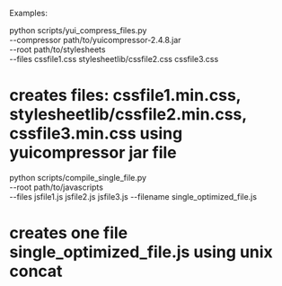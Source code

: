 Examples:

python scripts/yui_compress_files.py \
--compressor path/to/yuicompressor-2.4.8.jar \
--root path/to/stylesheets \
--files cssfile1.css stylesheetlib/cssfile2.css cssfile3.css

# creates files: cssfile1.min.css, stylesheetlib/cssfile2.min.css, cssfile3.min.css using yuicompressor jar file

python scripts/compile_single_file.py \
--root path/to/javascripts \
--files jsfile1.js jsfile2.js jsfile3.js
--filename single_optimized_file.js

# creates one file single_optimized_file.js using unix concat
